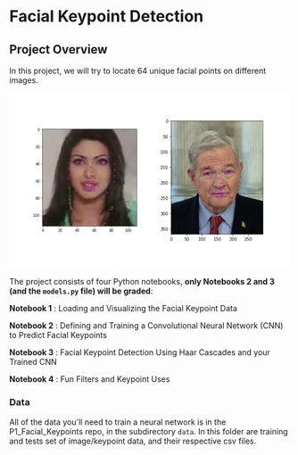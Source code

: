 [//]: # (Image References)

[image1]: ./images/key_pts_example.png "Facial Keypoint Detection"

# Facial Keypoint Detection

## Project Overview

In this project, we will try to locate 64 unique facial points on different images.

![Facial Keypoint Detection][image1]

The project consists of four Python notebooks, **only Notebooks 2 and 3 (and the `models.py` file) will be graded**:

__Notebook 1__ : Loading and Visualizing the Facial Keypoint Data

__Notebook 2__ : Defining and Training a Convolutional Neural Network (CNN) to Predict Facial Keypoints

__Notebook 3__ : Facial Keypoint Detection Using Haar Cascades and your Trained CNN

__Notebook 4__ : Fun Filters and Keypoint Uses



### Data

All of the data you'll need to train a neural network is in the P1_Facial_Keypoints repo, in the subdirectory `data`. In this folder are training and tests set of image/keypoint data, and their respective csv files. 
